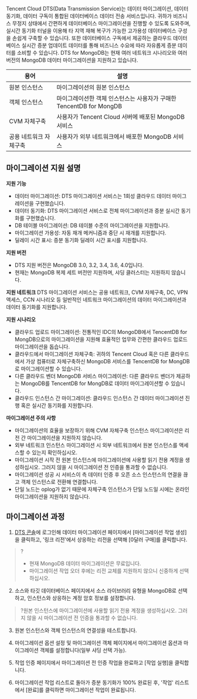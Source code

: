 Tencent Cloud DTS(Data Transmission Service)는 데이터 마이그레이션, 데이터 동기화, 데이터 구독이 통합된 데이터베이스 데이터 전송 서비스입니다. 귀하가 비즈니스 무정지 상태에서 간편하게 데이터베이스 마이그레이션을 진행할 수 있도록 도와주며, 실시간 동기화 터널을 이용해 타 지역 재해 복구가 가능한 고가용성 데이터베이스 구성을 손쉽게 구축할 수 있습니다. 또한 데이터베이스 구독에서 제공하는 클라우드 데이터베이스 실시간 증분 업데이트 데이터를 통해 비즈니스 수요에 따라 자유롭게 증분 데이터를 소비할 수 있습니다. DTS for MongoDB는 현재 여러 네트워크 시나리오와 여러 버전의 MongoDB 데이터 마이그레이션을 지원하고 있습니다.

| 용어     | 설명                                               |
| -------- | -------------------------------------------------- |
| 원본 인스턴스   | 마이그레이션의 원본 인스턴스                                     |
| 객체 인스턴스 | 마이그레이션한 객체 인스턴스는 사용자가 구매한 TencentDB for MongDB |
| CVM 자체구축 | 사용자가 Tencent Cloud 서버에 배포된 MongoDB 서비스          |
| 공용 네트워크 자체구축 | 사용자가 외부 네트워크에서 배포한 MongoDB 서비스                 |

## 마이그레이션 지원 설명
**지원 기능**
- 데이터 마이그레이션: DTS 마이그레이션 서비스는 1회성 클라우드 데이터 마이그레이션을 구현했습니다.
- 데이터 동기화: DTS 마이그레이션 서비스로 전체 마이그레이션과 증분 실시간 동기화를 구현했습니다.
- DB 테이블 마이그레이션: DB 테이블 수준의 마이그레이션을 지원합니다.
- 마이그레이션 가용성: 자동 재개 메커니즘과 중단 시 재개를 지원합니다.
- 딜레이 시간 표시: 증분 동기화 딜레이 시간 표시를 지원합니다.

**지원 버전**
- DTS 지원 버전은 MongoDB 3.0, 3.2, 3.4, 3.6, 4.0입니다.
- 현재는 MongoDB 복제 세트 버전만 지원하며, 샤딩 클러스터는 지원하지 않습니다.

**지원 네트워크**
DTS 마이그레이션 서비스는 공용 네트워크, CVM 자체구축, DC, VPN 액세스, CCN 시나리오 등 일반적인 네트워크 마이그레이션의 데이터 마이그레이션과 데이터 동기화를 지원합니다.

**지원 시나리오**
- 클라우드 업로드 마이그레이션: 전통적인 IDC의 MongoDB에서 TencentDB for MongDB으로의 마이그레이션을 지원해 효율적인 업무와 간편한 클라우드 업로드 마이그레이션을 돕습니다.
- 클라우드에서 마이그레이션 자체구축: 귀하의 Tencent Cloud 혹은 다른 클라우드에서 가상 컴퓨터로 자체구축하신 MongoDB 서비스를 TencentDB for MongDB로 마이그레이션할 수 있습니다.
- 다른 클라우드 벤더 MongoDB 서비스 마이그레이션: 다른 클라우드 벤더가 제공하는 MongoDB를 TencentDB for MongDB로 데이터 마이그레이션할 수 있습니다.
- 클라우드 인스턴스 간 마이그레이션: 클라우드 인스턴스 간 데이터 마이그레이션 진행 혹은 실시간 동기화를 지원합니다.

**마이그레이션 주의 사항**
- 마이그레이션의 효율을 보장하기 위해 CVM 자체구축 인스턴스 마이그레이션은 리전 간 마이그레이션을 지원하지 않습니다.
- 외부 네트워크 인스턴스 마이그레이션 시 외부 네트워크에서 원본 인스턴스를 액세스할 수 있는지 확인하십시오.
- 마이그레이션 시작 전 원본 인스턴스에 마이그레이션에 사용할 읽기 전용 계정을 생성하십시오. 그러지 않을 시 마이그레이션 전 인증을 통과할 수 없습니다.
- 마이그레이션 성공 시 서비스이 측 데이터 인증 후 오픈 소스 인스턴스의 연결을 끊고 객체 인스턴스로 전환해 연결합니다.
- 단일 노드는 oplog가 없기 때문에 자체구축 인스턴스가 단일 노드일 시에는 온라인 마이그레이션을 지원하지 않습니다.

## 마이그레이션 과정
1. [DTS 콘솔](https://console.cloud.tencent.com/dts)에 로그인해 데이터 마이그레이션 페이지에서 [마이그레이션 작업 생성]을 클릭하고, '링크 리전'에서 상응하는 리전을 선택해 [0달러 구매]를 클릭합니다.
>?
>- 현재 MongoDB 데이터 마이그레이션은 무료입니다.
>- 마이그레이션 작업 오더 후에는 리전 교체를 지원하지 않으니 신중하게 선택하십시오.
>
2. 소스와 타깃 데이터베이스 페이지에서 소스 라이브러리 유형을 MongoDB로 선택하고, 인스턴스와 상응하는 계정 암호 정보를 설정합니다.
>?원본 인스턴스에 마이그레이션에 사용할 읽기 전용 계정을 생성하십시오. 그러지 않을 시 마이그레이션 전 인증을 통과할 수 없습니다.
>

3. 원본 인스턴스와 객체 인스턴스의 연결성을 테스트합니다.

4. 마이그레이션 옵션 설정 및 마이그레이션 객체 페이지에서 마이그레이션 옵션과 마이그레이션 객체를 설정합니다(일부 샤딩 선택 가능).

5. 작업 인증 페이지에서 마이그레이션 전 인증 작업을 완료하고 [작업 실행]을 클릭합니다.

6. 마이그레이션 작업 리스트로 돌아가 증분 동기화가 100% 완료된 후, '작업' 리스트에서 [완료]를 클릭하면 마이그레이션 작업이 완료됩니다.




